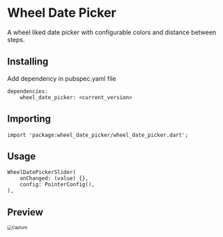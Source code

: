 # Wheel Date Picker

A wheel liked date picker with configurable colors and distance between steps.

## Installing

Add dependency in pubspec.yaml file

```
dependencies:
	wheel_date_picker: <current_version>
```

## Importing

```
import 'package:wheel_date_picker/wheel_date_picker.dart';
```

## Usage

```
WheelDatePickerSlider(
	onChanged: (value) {},
    config: PointerConfig(),
),
```

## Preview

<img align="left" src="https://raw.githubusercontent.com/stack-finance/wheel_date_picker/master/Capture.PNG" alt="Capture" style="zoom: 67%;" />
